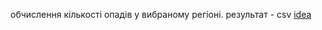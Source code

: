 обчислення кількості опадів у вибраному регіоні. результат - csv
[idea](https://spatialthoughts.com/2020/10/28/rainfall-data-gee/)